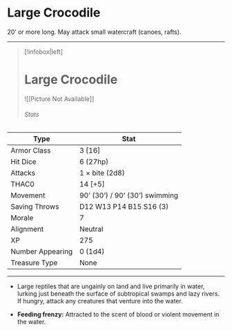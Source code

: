 # Large Crocodile

20’ or more long. May attack small watercraft (canoes, rafts).

------
> [!infobox|left] 
> # Large Crocodile 
>  ![[Picture Not Available]] 
>  ###### Stats 
| Type                    | Stat        |
| ---------------- | ------------------------------ |
| Armor Class     | 3 [16]                         |
| Hit Dice         | 6 (27hp)                       |
| Attacks          | 1 × bite (2d8)                 |
| THAC0            | 14 [+5]                        |
| Movement         | 90’ (30’) / 90’ (30’) swimming |
| Saving Throws    | D12 W13 P14 B15 S16 (3)        |
| Morale           | 7                              |
| Alignment        | Neutral                        |
| XP               | 275                            |
| Number Appearing | 0 (1d4)                        |
| Treasure Type    | None                           |

------

- Large reptiles that are ungainly on land and live primarily in water, lurking just beneath the surface of subtropical swamps and lazy rivers. If hungry, attack any creatures that venture into the water.

- **Feeding frenzy:** Attracted to the scent of blood or violent movement in the water.